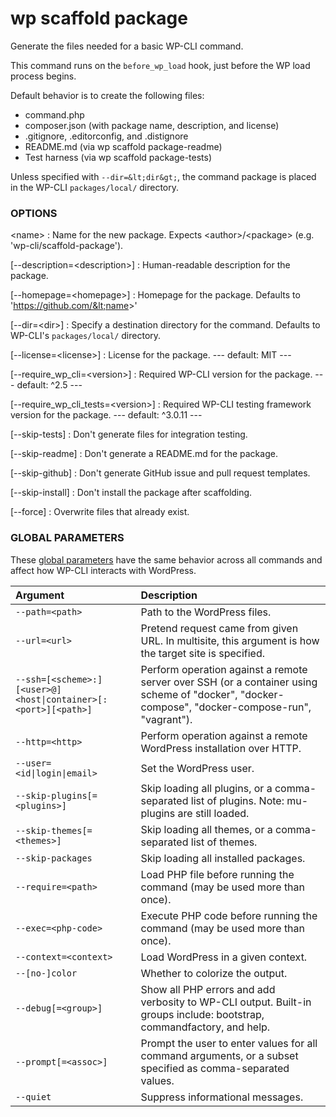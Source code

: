 # wp scaffold package

Generate the files needed for a basic WP-CLI command.

This command runs on the `before_wp_load` hook, just before the WP load process begins.

Default behavior is to create the following files:
- command.php
- composer.json (with package name, description, and license)
- .gitignore, .editorconfig, and .distignore
- README.md (via wp scaffold package-readme)
- Test harness (via wp scaffold package-tests)

Unless specified with `--dir=&lt;dir&gt;`, the command package is placed in the WP-CLI `packages/local/` directory.

### OPTIONS

&lt;name&gt;
: Name for the new package. Expects &lt;author&gt;/&lt;package&gt; (e.g. 'wp-cli/scaffold-package').

[\--description=&lt;description&gt;]
: Human-readable description for the package.

[\--homepage=&lt;homepage&gt;]
: Homepage for the package. Defaults to 'https://github.com/&lt;name&gt;'

[\--dir=&lt;dir&gt;]
: Specify a destination directory for the command. Defaults to WP-CLI's `packages/local/` directory.

[\--license=&lt;license&gt;]
: License for the package.
\---
default: MIT
\---

[\--require_wp_cli=&lt;version&gt;]
: Required WP-CLI version for the package.
\---
default: ^2.5
\---

[\--require_wp_cli_tests=&lt;version&gt;]
: Required WP-CLI testing framework version for the package.
\---
default: ^3.0.11
\---

[\--skip-tests]
: Don't generate files for integration testing.

[\--skip-readme]
: Don't generate a README.md for the package.

[\--skip-github]
: Don't generate GitHub issue and pull request templates.

[\--skip-install]
: Don't install the package after scaffolding.

[\--force]
: Overwrite files that already exist.

### GLOBAL PARAMETERS

These [global parameters](https://make.wordpress.org/cli/handbook/config/) have the same behavior across all commands and affect how WP-CLI interacts with WordPress.

| **Argument**    | **Description**              |
|:----------------|:-----------------------------|
| `--path=<path>` | Path to the WordPress files. |
| `--url=<url>` | Pretend request came from given URL. In multisite, this argument is how the target site is specified. |
| `--ssh=[<scheme>:][<user>@]<host\|container>[:<port>][<path>]` | Perform operation against a remote server over SSH (or a container using scheme of "docker", "docker-compose", "docker-compose-run", "vagrant"). |
| `--http=<http>` | Perform operation against a remote WordPress installation over HTTP. |
| `--user=<id\|login\|email>` | Set the WordPress user. |
| `--skip-plugins[=<plugins>]` | Skip loading all plugins, or a comma-separated list of plugins. Note: mu-plugins are still loaded. |
| `--skip-themes[=<themes>]` | Skip loading all themes, or a comma-separated list of themes. |
| `--skip-packages` | Skip loading all installed packages. |
| `--require=<path>` | Load PHP file before running the command (may be used more than once). |
| `--exec=<php-code>` | Execute PHP code before running the command (may be used more than once). |
| `--context=<context>` | Load WordPress in a given context. |
| `--[no-]color` | Whether to colorize the output. |
| `--debug[=<group>]` | Show all PHP errors and add verbosity to WP-CLI output. Built-in groups include: bootstrap, commandfactory, and help. |
| `--prompt[=<assoc>]` | Prompt the user to enter values for all command arguments, or a subset specified as comma-separated values. |
| `--quiet` | Suppress informational messages. |

